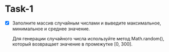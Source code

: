 # Task-1

- [X] Заполните массив случайным числами и выведите максимальное, минимальное и среднее значение.

    Для генерации случайного числа используйте метод Math.random(), который возвращает значение в промежутке [0, 300].